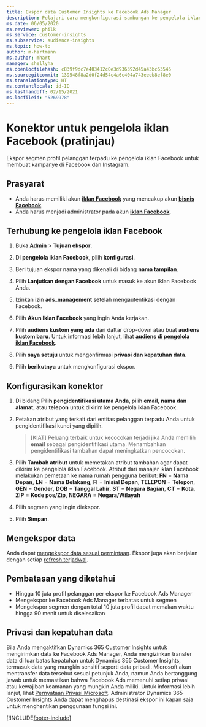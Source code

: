 ```yaml
---
title: Ekspor data Customer Insights ke Facebook Ads Manager
description: Pelajari cara mengkonfigurasi sambungan ke pengelola iklan Facebook.
ms.date: 06/05/2020
ms.reviewer: philk
ms.service: customer-insights
ms.subservice: audience-insights
ms.topic: how-to
author: m-hartmann
ms.author: mhart
manager: shellyha
ms.openlocfilehash: c839f9dc7e403412c0e3d936392d45a43bc63545
ms.sourcegitcommit: 139548f8a2d0f24d54c4a6c404a743eeeb8ef8e0
ms.translationtype: HT
ms.contentlocale: id-ID
ms.lasthandoff: 02/15/2021
ms.locfileid: "5269978"
---
```

# <a name="connector-for-facebook-ads-manager-preview"></a>Konektor untuk pengelola iklan Facebook (pratinjau)

Ekspor segmen profil pelanggan terpadu ke pengelola iklan Facebook untuk membuat kampanye di Facebook dan Instagram.

## <a name="prerequisites"></a>Prasyarat

- Anda harus memiliki akun [**iklan Facebook**](https://www.facebook.com/business/learn/lessons/step-by-step-ads-manager-account) yang mencakup akun [**bisnis Facebook**](https://business.facebook.com/).
- Anda harus menjadi administrator pada akun [**iklan Facebook**](https://www.facebook.com/business/learn/lessons/step-by-step-ads-manager-account).

## <a name="connect-to-facebook-ads-manager"></a>Terhubung ke pengelola iklan Facebook

1. Buka **Admin** > **Tujuan ekspor**.

1. Di **pengelola iklan Facebook**, pilih **konfigurasi**.

1. Beri tujuan ekspor nama yang dikenali di bidang **nama tampilan**.

1. Pilih **Lanjutkan dengan Facebook** untuk masuk ke akun iklan Facebook Anda.

1. Izinkan izin **ads_management** setelah mengautentikasi dengan Facebook.

1. Pilih **Akun Iklan Facebook** yang ingin Anda kerjakan.

1. Pilih **audiens kustom yang ada** dari daftar drop-down atau buat **audiens kustom baru**. Untuk informasi lebih lanjut, lihat [**audiens di pengelola iklan Facebook**](https://www.facebook.com/business/help/744354708981227?id=2469097953376494).

1. Pilih **saya setuju** untuk mengonfirmasi **privasi dan kepatuhan data**.

1. Pilih **berikutnya** untuk mengkonfigurasi ekspor.

## <a name="configure-the-connector"></a>Konfigurasikan konektor

1. Di bidang **Pilih pengidentifikasi utama Anda**, pilih **email**, **nama dan alamat**, atau **telepon** untuk dikirim ke pengelola iklan Facebook.

1. Petakan atribut yang terkait dari entitas pelanggan terpadu Anda untuk pengidentifikasi kunci yang dipilih.
   > [KIAT] Peluang terbaik untuk kecocokan terjadi jika Anda memilih **email** sebagai pengidentifikasi utama. Menambahkan pengidentifikasi tambahan dapat meningkatkan pencocokan.

1. Pilih **Tambah atribut** untuk memetakan atribut tambahan agar dapat dikirim ke pengelola iklan Facebook. Atribut dari manajer iklan Facebook melakukan pemetaan ke nama rumah pengguna berikut: **FN** = **Nama Depan**, **LN** = **Nama Belakang**, **FI** = **Inisial Depan**, **TELEPON** = **Telepon**, **GEN** = **Gender**, **DOB** = **Tanggal Lahir**, **ST** = **Negara Bagian**, **CT** = **Kota**, **ZIP** = **Kode pos/Zip**, **NEGARA** = **Negara/Wilayah**

1. Pilih segmen yang ingin diekspor.

1. Pilih **Simpan**.

## <a name="export-the-data"></a>Mengekspor data

Anda dapat [mengekspor data sesuai permintaan](export-destinations.md). Ekspor juga akan berjalan dengan setiap [refresh terjadwal](system.md#schedule-tab).

## <a name="known-limitations"></a>Pembatasan yang diketahui

- Hingga 10 juta profil pelanggan per ekspor ke Facebook Ads Manager 
- Mengekspor ke Facebook Ads Manager terbatas untuk segmen
- Mengekspor segmen dengan total 10 juta profil dapat memakan waktu hingga 90 menit untuk diselesaikan

## <a name="data-privacy-and-compliance"></a>Privasi dan kepatuhan data

Bila Anda mengaktifkan Dynamics 365 Customer Insights untuk mengirimkan data ke Facebook Ads Manager, Anda mengizinkan transfer data di luar batas kepatuhan untuk Dynamics 365 Customer Insights, termasuk data yang mungkin sensitif seperti data pribadi. Microsoft akan mentransfer data tersebut sesuai petunjuk Anda, namun Anda bertanggung jawab untuk memastikan bahwa Facebook Ads memenuhi setiap privasi atau kewajiban keamanan yang mungkin Anda miliki. Untuk informasi lebih lanjut, lihat [Pernyataan Privasi Microsoft](https://go.microsoft.com/fwlink/?linkid=396732).
Administrator Dynamics 365 Customer Insights Anda dapat menghapus destinasi ekspor ini kapan saja untuk menghentikan penggunaan fungsi ini.


[!INCLUDE[footer-include](../includes/footer-banner.md)]